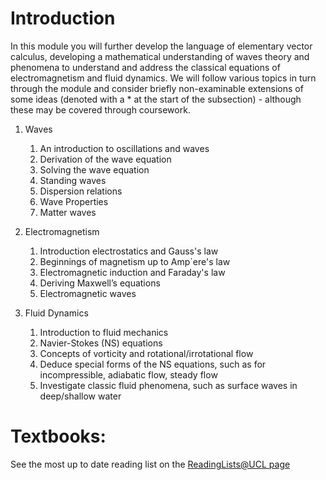 # Introduction

In this module you will further develop the language of elementary vector calculus, developing a mathematical understanding of waves theory and phenomena to understand 
and address the classical equations of electromagnetism and fluid dynamics. We will follow various topics in turn through the module and consider briefly 
non-examinable extensions of some ideas (denoted with a * at the start of the subsection) - although these may be covered through coursework. 

1. Waves
	1. An introduction to oscillations and waves
	2. Derivation of the wave equation
	3. Solving the wave equation
	4. Standing waves
	5. Dispersion relations
	6. Wave Properties
	7. Matter waves

2. Electromagnetism
	1. Introduction electrostatics and Gauss's law
	2. Beginnings of magnetism up to Amp\`ere's law
	3. Electromagnetic induction and Faraday's law
	4. Deriving Maxwell’s equations
	5. Electromagnetic waves

3. Fluid Dynamics
	1. Introduction to fluid mechanics
	2. Navier-Stokes (NS) equations
	3. Concepts of vorticity and rotational/irrotational flow
	4. Deduce special forms of the NS equations, such as for incompressible, adiabatic flow, steady flow
	5. Investigate classic fluid phenomena, such as surface waves in deep/shallow water

# Textbooks:
See the most up to date reading list on the <a href="https://rl.talis.com/3/ucl/lists/0AF32CDD-77A4-0E7B-0EC1-67C7159DBEE9.html" target="_blank">ReadingLists@UCL page</a>